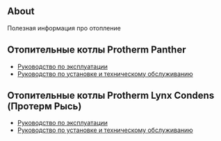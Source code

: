 ## About

Полезная информация про отопление

## Отопительные котлы Protherm Panther

- [Руководство по эксплуатации](assets/instrukcia-ekspluatacia-panther.pdf)
- [Руководство по установке и техническому обслуживанию](assets/rukovodstvo_po_montagu_i_tehnicheskomu_obslugivaniyu_pantera_2015.pdf)

## Отопительные котлы Protherm Lynx Condens (Протерм Рысь)

- [Руководство по эксплуатации](assets/lynx-condens-user-manual-722847.pdf)
- [Руководство по установке и техническому обслуживанию](assets/lynxcondens-install-manual-722846.pdf)
